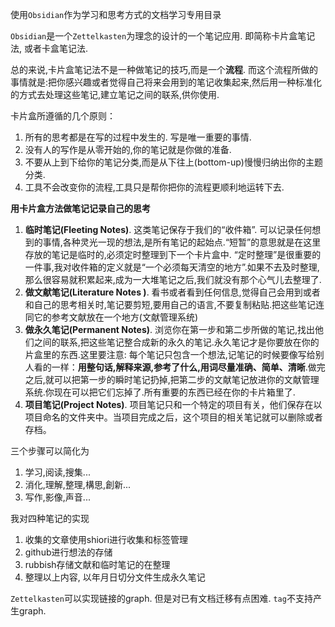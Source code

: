 使用`Obsidian`作为学习和思考方式的文档学习专用目录

`Obsidian`是一个`Zettelkasten`为理念的设计的一个笔记应用. 即简称卡片盒笔记法, 或者卡盒笔记法.


总的来说,卡片盒笔记法不是一种做笔记的技巧,而是一个**流程**. 而这个流程所做的事情就是:把你感兴趣或者觉得自己将来会用到的笔记收集起来,然后用一种标准化的方式去处理这些笔记,建立笔记之间的联系,供你使用.

卡片盒所遵循的几个原则：

1. 所有的思考都是在写的过程中发生的. 写是唯一重要的事情.
2. 没有人的写作是从零开始的,你的笔记就是你做的准备.
3. 不要从上到下给你的笔记分类,而是从下往上(bottom\-up)慢慢归纳出你的主题分类.
4. 工具不会改变你的流程,工具只是帮你把你的流程更顺利地运转下去.

**用卡片盒方法做笔记记录自己的思考**
1. **临时笔记(Fleeting Notes)**. 这类笔记保存于我们的“收件箱”. 可以记录任何想到的事情,各种灵光一现的想法,是所有笔记的起始点.“短暂”的意思就是在这里存放的笔记是临时的,必须定时整理到下一个卡片盒中. “定时整理”是很重要的一件事,我对收件箱的定义就是“一个必须每天清空的地方”.如果不去及时整理,那么很容易就积累起来,成为一大堆笔记之后,我们就没有那个心气儿去整理了.
2. **做文献笔记(Literature Notes )**. 看书或者看到任何信息,觉得自己会用到或者和自己的思考相关时,笔记要剪短,要用自己的语言,不要复制粘贴.把这些笔记连同它的参考文献放在一个地方(文献管理系统)
3. **做永久笔记(Permanent Notes)**. 浏览你在第一步和第二步所做的笔记,找出他们之间的联系,把这些笔记整合成新的永久的笔记.永久笔记才是你要放在你的片盒里的东西.这里要注意: 每个笔记只包含一个想法,记笔记的时候要像写给别人看的一样：**用整句话,解释来源,参考了什么,用词尽量准确、简单、清晰**.做完之后,就可以把第一步的瞬时笔记扔掉,把第二步的文献笔记放进你的文献管理系统.你现在可以把它们忘掉了.所有重要的东西已经在你的卡片箱里了.
4. **项目笔记(Project Notes)**. 项目笔记只和一个特定的项目有关，他们保存在以项目命名的文件夹中。当项目完成之后，这个项目的相关笔记就可以删除或者存档。


三个步骤可以简化为
1. 学习,阅读,搜集...
2. 消化,理解,整理,構思,創新...
3. 写作,影像,声音...

我对四种笔记的实现

1. 收集的文章使用shiori进行收集和标签管理
2. github进行想法的存储
3. rubbish存储文献和临时笔记的在整理
4. 整理以上内容, 以年月日切分文件生成永久笔记

`Zettelkasten`可以实现链接的graph. 但是对已有文档迁移有点困难. `tag`不支持产生graph.

